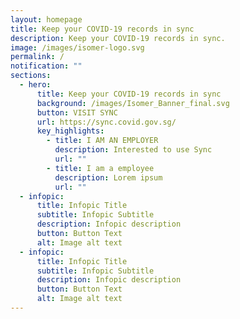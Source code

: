 ```yaml
---
layout: homepage
title: Keep your COVID-19 records in sync
description: Keep your COVID-19 records in sync.
image: /images/isomer-logo.svg
permalink: /
notification: ""
sections:
  - hero:
      title: Keep your COVID-19 records in sync
      background: /images/Isomer_Banner_final.svg
      button: VISIT SYNC
      url: https://sync.covid.gov.sg/
      key_highlights:
        - title: I AM AN EMPLOYER
          description: Interested to use Sync
          url: ""
        - title: I am a employee
          description: Lorem ipsum
          url: ""
  - infopic:
      title: Infopic Title
      subtitle: Infopic Subtitle
      description: Infopic description
      button: Button Text
      alt: Image alt text
  - infopic:
      title: Infopic Title
      subtitle: Infopic Subtitle
      description: Infopic description
      button: Button Text
      alt: Image alt text
---
```

